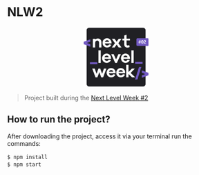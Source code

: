 # NLW2

<p align="center">
  <img alt="Logo" width="150px" src="logo-nlw2.svg" />
</p>

> Project built during the [Next Level Week #2](https://nextlevelweek.com/inscricao/2)


## How to run the project?

After downloading the project, access it via your terminal run the commands:

```sh
$ npm install
$ npm start
```